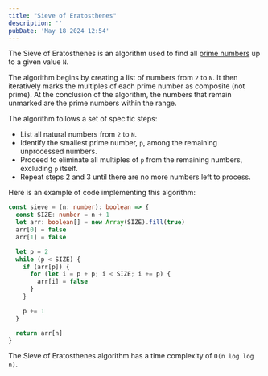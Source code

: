 ```yaml
---
title: "Sieve of Eratosthenes"
description: ''
pubDate: 'May 18 2024 12:54'
---
```


The Sieve of Eratosthenes is an algorithm used to find all [prime numbers](/notes/prime_numbers) up to a given value `N`.

The algorithm begins by creating a list of numbers from `2` to `N`. It then iteratively marks the multiples of each prime number as composite (not prime). At the conclusion of the algorithm, the numbers that remain unmarked are the prime numbers within the range.

<!-- ![](Sieve%20of%20Eratosthenes/Sieve_of_Eratosthenes_animation.gif){"width":445} -->

The algorithm follows a set of specific steps:
- List all natural numbers from `2` to `N`.
- Identify the smallest prime number, `p`, among the remaining unprocessed numbers.
- Proceed to eliminate all multiples of `p` from the remaining numbers, excluding `p` itself.
- Repeat steps 2 and 3 until there are no more numbers left to process.

Here is an example of code implementing this algorithm:

```ts
const sieve = (n: number): boolean => {
  const SIZE: number = n + 1
  let arr: boolean[] = new Array(SIZE).fill(true)
  arr[0] = false
  arr[1] = false

  let p = 2
  while (p < SIZE) {
    if (arr[p]) {
      for (let i = p + p; i < SIZE; i += p) {
        arr[i] = false
      }
    }

    p += 1
  }

  return arr[n]
}
```

The Sieve of Eratosthenes algorithm has a time complexity of `O(n log log n)`.